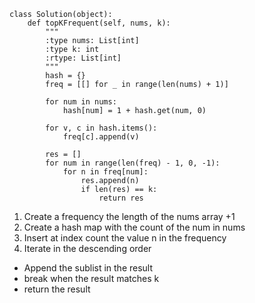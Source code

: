 ```
​class Solution(object):
    def topKFrequent(self, nums, k):
        """
        :type nums: List[int]
        :type k: int
        :rtype: List[int]
        """
        hash = {}
        freq = [[] for _ in range(len(nums) + 1)]
        
        for num in nums:
            hash[num] = 1 + hash.get(num, 0)

        for v, c in hash.items():
            freq[c].append(v)
        
        res = []
        for num in range(len(freq) - 1, 0, -1):
            for n in freq[num]:
                res.append(n)
                if len(res) == k:
                    return res
```

1. Create a frequency the length of the nums array +1
2. Create a hash map with the count of the num in nums
3. Insert at index count the value n in the frequency
4. Iterate in the descending order
  - Append the sublist in the result
  - break when the result matches k
  - return the result
